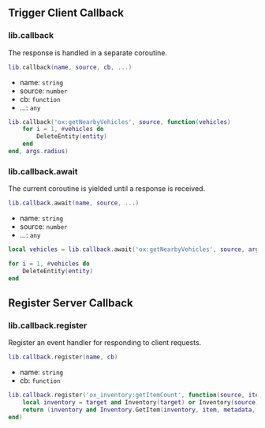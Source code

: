 ## Trigger Client Callback

### lib.callback

The response is handled in a separate coroutine.

```lua
lib.callback(name, source, cb, ...)
```

- name: `string`
- source: `number`
- cb: `function`
- ...: `any`

```lua
lib.callback('ox:getNearbyVehicles', source, function(vehicles)
    for i = 1, #vehicles do
        DeleteEntity(entity)
    end
end, args.radius)
```

### lib.callback.await

The current coroutine is yielded until a response is received.

```lua
lib.callback.await(name, source, ...)
```

- name: `string`
- source: `number`
- ...: `any`

```lua
local vehicles = lib.callback.await('ox:getNearbyVehicles', source, args.radius)

for i = 1, #vehicles do
    DeleteEntity(entity)
end
```

## Register Server Callback

### lib.callback.register

Register an event handler for responding to client requests.

```lua
lib.callback.register(name, cb)
```

- name: `string`
- cb: `function`

```lua
lib.callback.register('ox_inventory:getItemCount', function(source, item, metadata, target)
    local inventory = target and Inventory(target) or Inventory(source)
    return (inventory and Inventory.GetItem(inventory, item, metadata, true)) or 0
end)
```
